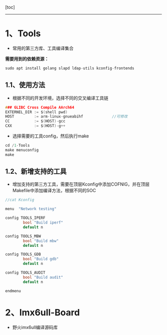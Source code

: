 [toc]

---

# 1、Tools

- 常用的第三方库、工具编译集合

**需要用到的依赖资源：**

```c
sudo apt install golang slapd ldap-utils kconfig-frontends
```

## 1.1、使用方法

- 根据不同的开发环境，选择不同的交叉编译工具链

```c
### GLIBC Cross Compile AArch64
EXTERNEL_DIR := $(shell pwd)
HOST         := arm-linux-gnueabihf				//可修改
CC           := $(HOST)-gcc
CXX          := $(HOST)-g++

```

- 选择需要的工具config，然后执行make

```c
cd /1-Tools
make menuconfig
make
```

## 1.2、新增支持的工具

- 增加支持的第三方工具，需要在顶层Kconfig中添加COFNIG，并在顶层Makefile中添加编译方法，根据不同的SOC

```c
//cat Kconfig                                                     

menu  "Network testing"

config TOOLS_IPERF
        bool "Build iperf"
        default n

config TOOLS_MBW
        bool "Build mbw"
        default n

config TOOLS_GDB
        bool "Build gdb"
        default n

config TOOLS_AUDIT
        bool "Build audit"
        default n

endmenu

```



# 2、Imx6ull-Board

- 野火imx6ull编译源码库